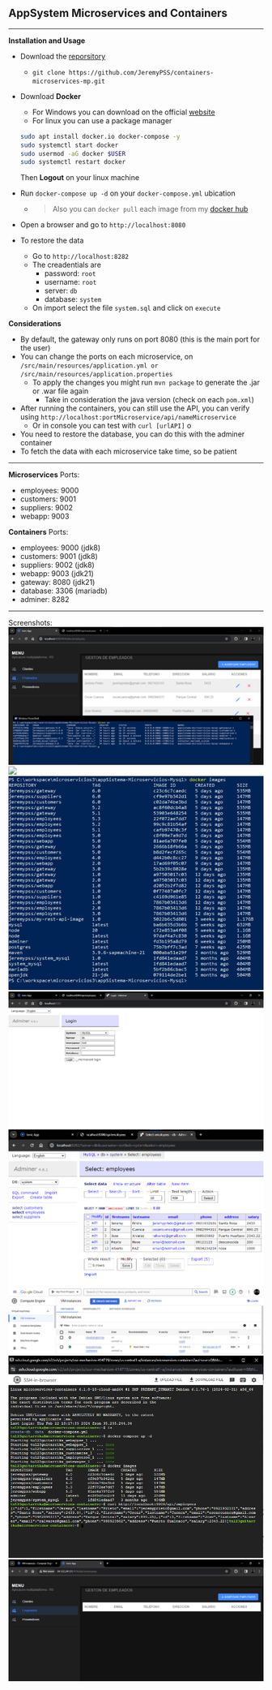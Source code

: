 ## AppSystem Microservices and Containers

***

**Installation and Usage**
- Download the [reporsitory](https://github.com/JeremyPSS/containers-microservices-mp.git)
  - `git clone https://github.com/JeremyPSS/containers-microservices-mp.git`
- Download **Docker**
  - For Windows you can download on the official [website](https://docs.docker.com/desktop/install/windows-install/)
  - For linux you can use a package manager
  ```bash
  sudo apt install docker.io docker-compose -y
  sudo systemctl start docker
  sudo usermod -aG docker $USER
  sudo systemctl restart docker
  ```
  Then **Logout** on your linux machine

- Run `docker-compose up -d` on your `docker-compose.yml` ubication
  - > Also you can `docker pull` each image from my [docker hub](https://hub.docker.com/u/jeremypss)
- Open a browser and go to `http://localhost:8080`
- To restore the data
  -  Go to `http://localhost:8282`
  -  The creadentials are
     - password: `root`
     - username: `root`
     - server: `db`
     - database: `system`
  - On import select the file `system.sql` and click on `execute`

**Considerations**
- By default, the gateway only runs on port 8080 (this is the main port for the user)
- You can change the ports on each microservice, on `/src/main/resources/application.yml or /src/main/resources/application.properties`
  - To apply the changes you might run `mvn package` to generate the .jar or .war file again
    - Take in consideration the java version (check on each `pom.xml`)
- After running the containers, you can still use the API, you can verify using `http://localhost:portMicroservice/api/nameMicroservice`
  - Or in console you can test with `curl [urlAPI]` o
- You need to restore the database, you can do this with the adminer container
- To fetch the data with each microservice take time, so be patient


***

**Microservices**
Ports:
- employees: 9000
- customers: 9001
- suppliers: 9002
- webapp:    9003

**Containers**
Ports:
- employees: 9000 (jdk8)
- customers: 9001 (jdk8)
- suppliers: 9002 (jdk8)
- webapp:    9003 (jdk21)
- gateway:   8080 (jdk21)
- database:  3306 (mariadb)
- adminer:   8282

***

Screenshots:
![](Screenshot-01.png)
![](Screenshot-03.png)
![](Screenshot-05.png)
![](Screenshot-06.png)
![](Screenshot-07.png)
![](Screenshot-08.png)
![](Screenshot-9.png)
![](Screenshot-10.png)